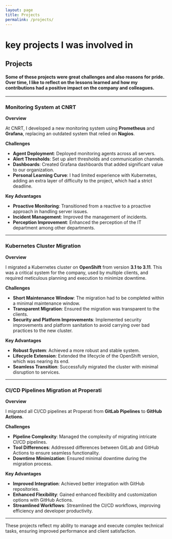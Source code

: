 ```yaml
---
layout: page
title: Projects
permalink: /projects/
---
```


# key projects I was involved in

## Projects

####  Some of these projects were great challenges and also reasons for pride. Over time, I like to reflect on the lessons learned and how my contributions had a positive impact on the company and colleagues.

---
### Monitoring System at CNRT

**Overview**

At CNRT, I developed a new monitoring system using **Prometheus** and **Grafana**, replacing an outdated system that relied on **Nagios**.

**Challenges**

- **Agent Deployment**: Deployed monitoring agents across all servers.
- **Alert Thresholds**: Set up alert thresholds and communication channels.
- **Dashboards**: Created Grafana dashboards that added significant value to our organization.
- **Personal Learning Curve**: I had limited experience with Kubernetes, adding an extra layer of difficulty to the project, which had a strict deadline.

**Key Advantages**

- **Proactive Monitoring**: Transitioned from a reactive to a proactive approach in handling server issues.
- **Incident Management**: Improved the management of incidents.
- **Perception Improvement**: Enhanced the perception of the IT department among other departments.

---

### Kubernetes Cluster Migration

**Overview**

I migrated a Kubernetes cluster on **OpenShift** from version **3.1 to 3.11**. This was a critical system for the company, used by multiple clients, and required meticulous planning and execution to minimize downtime.

**Challenges**

- **Short Maintenance Window**: The migration had to be completed within a minimal maintenance window.
- **Transparent Migration**: Ensured the migration was transparent to the clients.
- **Security and Platform Improvements**: Implemented security improvements and platform sanitation to avoid carrying over bad practices to the new cluster.

**Key Advantages**

- **Robust System**: Achieved a more robust and stable system.
- **Lifecycle Extension**: Extended the lifecycle of the OpenShift version, which was nearing its end.
- **Seamless Transition**: Successfully migrated the cluster with minimal disruption to services.

---

### CI/CD Pipelines Migration at Properati

**Overview**

I migrated all CI/CD pipelines at Properati from **GitLab Pipelines** to **GitHub Actions**.

**Challenges**

- **Pipeline Complexity**: Managed the complexity of migrating intricate CI/CD pipelines.
- **Tool Differences**: Addressed differences between GitLab and GitHub Actions to ensure seamless functionality.
- **Downtime Minimization**: Ensured minimal downtime during the migration process.

**Key Advantages**

- **Improved Integration**: Achieved better integration with GitHub repositories.
- **Enhanced Flexibility**: Gained enhanced flexibility and customization options with GitHub Actions.
- **Streamlined Workflows**: Streamlined the CI/CD workflows, improving efficiency and developer productivity.

---

These projects reflect my ability to manage and execute complex technical tasks, ensuring improved performance and client satisfaction.
